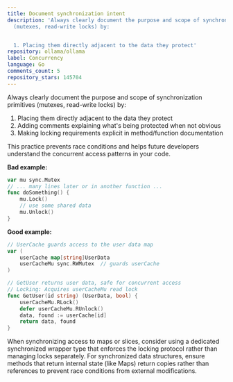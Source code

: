 ```yaml
---
title: Document synchronization intent
description: 'Always clearly document the purpose and scope of synchronization primitives
  (mutexes, read-write locks) by:


  1. Placing them directly adjacent to the data they protect'
repository: ollama/ollama
label: Concurrency
language: Go
comments_count: 5
repository_stars: 145704
---
```


Always clearly document the purpose and scope of synchronization primitives (mutexes, read-write locks) by:

1. Placing them directly adjacent to the data they protect
2. Adding comments explaining what's being protected when not obvious
3. Making locking requirements explicit in method/function documentation

This practice prevents race conditions and helps future developers understand the concurrent access patterns in your code.

**Bad example:**
```go
var mu sync.Mutex
// ... many lines later or in another function ...
func doSomething() {
    mu.Lock()
    // use some shared data
    mu.Unlock()
}
```

**Good example:**
```go
// UserCache guards access to the user data map
var (
    userCache map[string]UserData
    userCacheMu sync.RWMutex  // guards userCache
)

// GetUser returns user data, safe for concurrent access
// Locking: Acquires userCacheMu read lock
func GetUser(id string) (UserData, bool) {
    userCacheMu.RLock()
    defer userCacheMu.RUnlock()
    data, found := userCache[id]
    return data, found
}
```

When synchronizing access to maps or slices, consider using a dedicated synchronized wrapper type that enforces the locking protocol rather than managing locks separately. For synchronized data structures, ensure methods that return internal state (like Maps) return copies rather than references to prevent race conditions from external modifications.